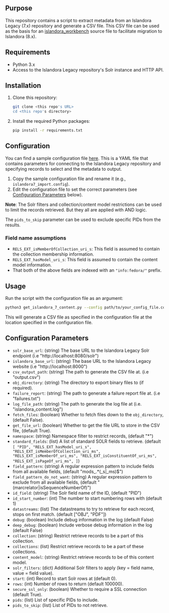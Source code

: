 ## Purpose
This repository contains a script to extract metadata from an Islandora Legacy (7.x) repository and 
generate a CSV file. This CSV file can be used as the basis for an [islandora_workbench](https://github.com/mjordan/islandora_workbench)
source file to facilitate migration to Islandora (8.x).

## Requirements
- Python 3.x
- Access to the Islandora Legacy repository's Solr instance and HTTP API.

## Installation 
1. Clone this repository:
   ```bash
   git clone <this repo's URL>
   cd <this repo's directory>
   ```
2. Install the required Python packages:
   ```bash
   pip install -r requirements.txt
   ```

## Configuration
You can find a sample configuration file [here](configs/islandora7_import_sample.config).
This is a YAML file that contains parameters for connecting to the Islandora Legacy repository and
specifying records to select and the metadata to output.

1. Copy the sample configuration file and rename it (e.g., `islandora7_import.config`).
2. Edit the configuration file to set the correct parameters (see [Configuration Parameters](#configuration-parameters) below).

**Note**: The Solr filters and collection/content model restrictions can be used to limit the records retrieved.
But they all are applied with AND logic.

The `pids_to_skip` parameter can be used to exclude specific PIDs from the results.

### Field name assumptions
- `RELS_EXT_isMemberOfCollection_uri_s`: This field is assumed to contain the collection membership information.
- `RELS_EXT_hasModel_uri_s`: This field is assumed to contain the content model information.
- That both of the above fields are indexed with an `"info:fedora/"` prefix.

## Usage
Run the script with the configuration file as an argument:
```bash
python3 get_islandora_7_content.py --config path/to/your_config_file.config
```
This will generate a CSV file as specified in the configuration file at the location specified in the configuration file.

## Configuration Parameters
- `solr_base_url`: (string) The base URL to the Islandora Legacy Solr endpoint (i.e "http://localhost:8080/solr")
- `islandora_base_url`: (string) The base URL to the Islandora Legacy website (i.e "http://localhost:8000")
- `csv_output_path`: (string) The path to generate the CSV file at. (i.e "output.csv")
- `obj_directory`: (string) The directory to export binary files to (if required).
- `failure_report`: (string) The path to generate a failure report file at. (i.e "failures.txt")
- `log_file_path`: (string) The path to generate the log file at (i.e. "islandora_content.log")
- `fetch_files`: (boolean) Whether to fetch files down to the `obj_directory`, (default False).
- `get_file_url`: (boolean) Whether to get the file URL to store in the CSV file, (default True).
- `namespace`: (string) Namespace filter to restrict records, (default "*")
- `standard_fields`: (list<string>) A list of standard SOLR fields to retrieve.
  (default `[
            "PID",
            "RELS_EXT_hasModel_uri_s",
            "RELS_EXT_isMemberOfCollection_uri_ms",
            "RELS_EXT_isMemberOf_uri_ms",
            "RELS_EXT_isConstituentOf_uri_ms",
            "RELS_EXT_isPageOf_uri_ms",
        ]`)
- `field_pattern`: (string) A regular expression pattern to include fields from all available fields, (default "mods_.*(_s|_ms)$")
- `field_pattern_do_not_want`: (string) A regular expression pattern to exclude from all available fields, (default "(marcrelator|isSequenceNumberOf)")
- `id_field`: (string) The Solr field name of the ID, (default "PID")
- `id_start_number`: (int) The number to start numbering rows with (default 1)
- `datastreams`: (list<string>) The datastreams to try to retrieve for each record, stops on first match. (default ["OBJ", "PDF"])
- `debug`: (boolean) Include debug information in the log (default False)
- `deep_debug`: (boolean) Include verbose debug information in the log (default False)
- `collection`: (string) Restrict retrieve records to be a part of this collection.
- `collections`: (list<string>) Restrict retrieve records to be a part of these collections.
- `content_model`: (string) Restrict retrieve records to be of this content model.
- `solr_filters`: (dict) Additional Solr filters to apply (key = field name, value = field value).
- `start`: (int) Record to start Solr rows at (default 0).
- `rows`: (int) Number of rows to return (default 100000).
- `secure_ssl_only`: (boolean) Whether to require a SSL connection (default True).
- `pids`: (list<string>) List of specific PIDs to include.
- `pids_to_skip`: (list<string>) List of PIDs to not retrieve.
